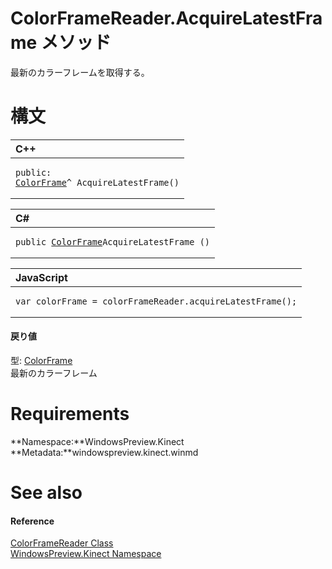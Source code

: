 ColorFrameReader.AcquireLatestFrame メソッド  
==========================================  

最新のカラーフレームを取得する。
<span id="syntaxSection"></span>

構文
======  

<table>
<colgroup>
<col width="100%" />
</colgroup>
<thead>
<tr class="header">
<th align="left">C++</th>
</tr>
</thead>
<tbody>
<tr class="odd">
<td align="left"><pre><code>public:  
<a href="../../ColorFrame_Class.md">ColorFrame</a>^ AcquireLatestFrame()</code></pre></td>
</tr>
</tbody>
</table>

<table>
<colgroup>
<col width="100%" />
</colgroup>
<thead>
<tr class="header">
<th align="left">C#</th>
</tr>
</thead>
<tbody>
<tr class="odd">
<td align="left"><pre><code>public <a href="../../ColorFrame_Class.md">ColorFrame</a>AcquireLatestFrame ()</code></pre></td>
</tr>
</tbody>
</table>

<table>
<colgroup>
<col width="100%" />
</colgroup>
<thead>
<tr class="header">
<th align="left">JavaScript</th>
</tr>
</thead>
<tbody>
<tr class="odd">
<td align="left"><pre><code>var colorFrame = colorFrameReader.acquireLatestFrame();</code></pre></td>
</tr>
</tbody>
</table>

<span id="ID4ES"></span>
#### 戻り値  

型: [ColorFrame](../../ColorFrame_Class.md)  
 最新のカラーフレーム  

<span id="requirements"></span>

Requirements  
============  

**Namespace:**WindowsPreview.Kinect  
**Metadata:**windowspreview.kinect.winmd  

<span id="ID4EAB"></span>

See also  
========  

<span id="ID4ECB"></span>
#### Reference  

[ColorFrameReader Class](../../ColorFrameReader_Class.md)  
 [WindowsPreview.Kinect Namespace](../../../Kinect.md)  



<!--Please do not edit the data in the comment block below.-->
<!--
TOCTitle : AcquireLatestFrame Method
RLTitle : ColorFrameReader.AcquireLatestFrame Method
KeywordK : AcquireLatestFrame method
KeywordK : ColorFrameReader.AcquireLatestFrame method
KeywordF : WindowsPreview.Kinect.ColorFrameReader.AcquireLatestFrame
KeywordF : ColorFrameReader.AcquireLatestFrame
KeywordF : AcquireLatestFrame
KeywordF : WindowsPreview.Kinect.ColorFrameReader.AcquireLatestFrame
KeywordA : M:WindowsPreview.Kinect.ColorFrameReader.AcquireLatestFrame
AssetID : M:WindowsPreview.Kinect.ColorFrameReader.AcquireLatestFrame
Locale : en-us
CommunityContent : 1
APIType : Managed
APILocation : windowspreview.kinect.winmd
APIName : WindowsPreview.Kinect.ColorFrameReader.AcquireLatestFrame
TargetOS : Windows
TopicType : kbSyntax
DevLang : VB
DevLang : CSharp
DevLang : JavaScript
DevLang : C++
DocSet : K4Wv2
ProjType : K4Wv2Proj
Technology : Kinect for Windows
Product : Kinect for Windows SDK v2
productversion : 20
-->
